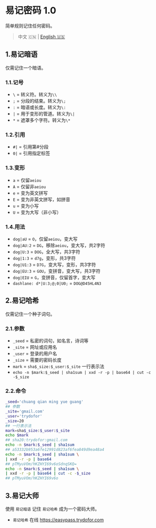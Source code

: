 # 易记密码 1.0

简单规则记住任何密码。

> 中文 🇨🇳 | [English 🇺🇸](readme.md)

## 1.易记暗语

仅需记住一个暗语。

### 1.1.记号

* `\` = 转义符。转义为`\\`
* `;` = 分段的结束。转义为`\;`
* `:` = 暗语或长度。转义为`\:`
* `|` = 用于变形的管道。转义为`\|`
* `*` = 遮罩多个字符。转义为`\*`

### 1.2.引用

* `#|` = 引用第#分段
* `0|` = 引用指定标签

### 1.3.变形

* `a` = 仅留`aeiou`
* `A` = 仅留非`aeiou`
* `e` = 变为英文拼写
* `E` = 变为非英文拼写，如拼音
* `u` = 变为小写
* `U` = 变为大写（非小写）

### 1.4.用法

* `dog|aU` = `O`，仅留`aeiou`，变大写
* `dog|AU:2` = `DG`，移除`aeiou`，变大写，共2字符
* `dog|U:3` = `DOG`，全大写，共3字符
* `dog|1:3` = `d7g`，变形，共3字符
* `dog|U1:3` = `D7G`，变大写，变形，共3字符
* `dog|EU:3` = `GOU`，变拼音，变大写，共3字符
* `dog|EIU` = `G`，变拼音，仅留首字，变大写
* `dashlane: d*|U:3;@;0|U0;` = `DOG@D45HL4N3`

## 2.易记哈希

仅需记住一个种子词句。

### 2.1.参数

* `_seed` = 私密的词句，如名言，诗词等
* `_site` = 网址或应用名
* `_user` = 登录的用户名
* `_size` = 需要的密码长度
* `mark` = `sha$_size:$_user:$_site` 一行表示法
* `echo -n $mark:$_seed | sha1sum | xxd -r -p | base64 | cut -c -$_size`

### 2.2.命令

```bash
_seed='chuang qian ming yue guang'
## 参数
_site='gmail.com'
_user='trydofor'
_size=20
## 一行表示法
mark=sha$_size:$_user:$_site
echo $mark
## sha20:trydofor:gmail.com
echo -n $mark:$_seed | sha1sum
## a53332b953a6fe12991d823af6fea849d9ea48a4
echo -n $mark:$_seed | sha1sum \
| xxd -r -p | base64
## pTMyuVOm/hKZHYI69v6oSdnqSKQ=
echo -n $mark:$_seed | sha1sum \
| xxd -r -p | base64 | cut -c -$_size
## pTMyuVOm/hKZHYI69v6o
```

## 3.易记大师

使用 `易记暗语` 记住 `易记哈希` 成为一个密码大师。

* `易记哈希` 在线 <https://easypass.trydofor.com>

